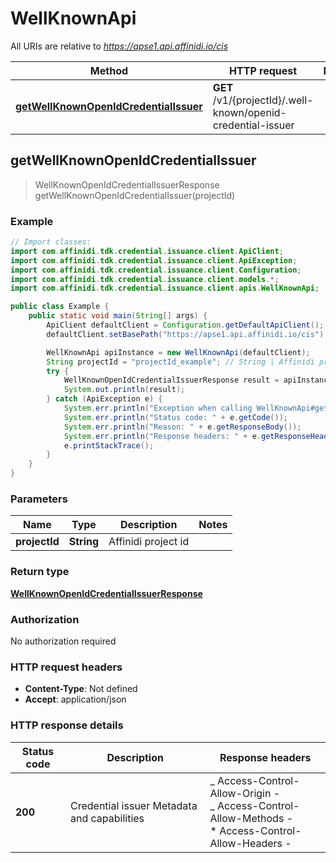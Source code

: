# WellKnownApi

All URIs are relative to *https://apse1.api.affinidi.io/cis*

| Method                                                                                       | HTTP request                                                 | Description |
| -------------------------------------------------------------------------------------------- | ------------------------------------------------------------ | ----------- |
| [**getWellKnownOpenIdCredentialIssuer**](WellKnownApi.md#getWellKnownOpenIdCredentialIssuer) | **GET** /v1/{projectId}/.well-known/openid-credential-issuer |             |

## getWellKnownOpenIdCredentialIssuer

> WellKnownOpenIdCredentialIssuerResponse getWellKnownOpenIdCredentialIssuer(projectId)

### Example

```java
// Import classes:
import com.affinidi.tdk.credential.issuance.client.ApiClient;
import com.affinidi.tdk.credential.issuance.client.ApiException;
import com.affinidi.tdk.credential.issuance.client.Configuration;
import com.affinidi.tdk.credential.issuance.client.models.*;
import com.affinidi.tdk.credential.issuance.client.apis.WellKnownApi;

public class Example {
    public static void main(String[] args) {
        ApiClient defaultClient = Configuration.getDefaultApiClient();
        defaultClient.setBasePath("https://apse1.api.affinidi.io/cis");

        WellKnownApi apiInstance = new WellKnownApi(defaultClient);
        String projectId = "projectId_example"; // String | Affinidi project id
        try {
            WellKnownOpenIdCredentialIssuerResponse result = apiInstance.getWellKnownOpenIdCredentialIssuer(projectId);
            System.out.println(result);
        } catch (ApiException e) {
            System.err.println("Exception when calling WellKnownApi#getWellKnownOpenIdCredentialIssuer");
            System.err.println("Status code: " + e.getCode());
            System.err.println("Reason: " + e.getResponseBody());
            System.err.println("Response headers: " + e.getResponseHeaders());
            e.printStackTrace();
        }
    }
}
```

### Parameters

| Name          | Type       | Description         | Notes |
| ------------- | ---------- | ------------------- | ----- |
| **projectId** | **String** | Affinidi project id |       |

### Return type

[**WellKnownOpenIdCredentialIssuerResponse**](WellKnownOpenIdCredentialIssuerResponse.md)

### Authorization

No authorization required

### HTTP request headers

- **Content-Type**: Not defined
- **Accept**: application/json

### HTTP response details

| Status code | Description                                 | Response headers                                                                                                  |
| ----------- | ------------------------------------------- | ----------------------------------------------------------------------------------------------------------------- |
| **200**     | Credential issuer Metadata and capabilities | _ Access-Control-Allow-Origin - <br> _ Access-Control-Allow-Methods - <br> \* Access-Control-Allow-Headers - <br> |
